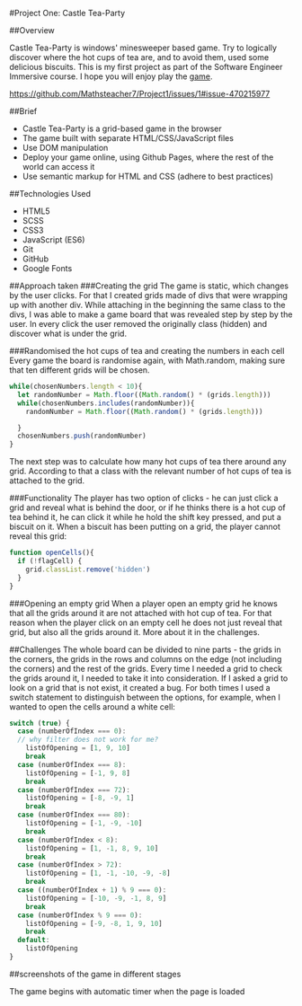 #Project One: Castle Tea-Party

##Overview

Castle Tea-Party is windows' minesweeper based game. Try to logically discover where the hot cups of tea are, and to avoid them, used some delicious biscuits.
This is my first project as part of the Software Engineer Immersive course.
I hope you will enjoy play the [game](https://mathsteacher7.github.io/Project1/).

https://github.com/Mathsteacher7/Project1/issues/1#issue-470215977


##Brief
* Castle Tea-Party is a grid-based game in the browser
* The game built with separate HTML/CSS/JavaScript files
* Use DOM manipulation
* Deploy your game online, using Github Pages, where the rest of the world can access it
* Use semantic markup for HTML and CSS (adhere to best practices)




##Technologies Used

* HTML5
* SCSS
* CSS3
* JavaScript (ES6)
* Git
* GitHub
* Google Fonts

##Approach taken
###Creating the grid
The game is static, which changes by the user clicks. For that I created  grids made of divs that were wrapping up with another div. While attaching in the beginning the same class to the divs, I was able to make a game board that was revealed step by step by the user. In every click the user removed the originally class (hidden) and discover what is under the grid.


###Randomised the hot cups of tea and creating the numbers in each cell
Every game the board is randomise again, with Math.random, making sure that ten different grids will be chosen.

```js
while(chosenNumbers.length < 10){
  let randomNumber = Math.floor((Math.random() * (grids.length)))
  while(chosenNumbers.includes(randomNumber)){
    randomNumber = Math.floor((Math.random() * (grids.length)))

  }
  chosenNumbers.push(randomNumber)
}
```


The next step was to calculate how many hot cups of tea there around any grid. According to that a class with the relevant number of hot cups of tea is attached to the grid.


###Functionality
The player has two option of clicks - he can just click a grid and reveal what is behind the door, or if he thinks there is a hot cup of tea behind it, he can click it while he hold the shift key pressed, and put a biscuit on it. When a biscuit has been putting on a grid, the player cannot reveal this grid:

```js
function openCells(){
  if (!flagCell) {
    grid.classList.remove('hidden')
  }
}
```

###Opening an empty grid
When a player open an empty grid he knows that all the grids around it are not attached with hot cup of tea. For that reason when the player click on an empty cell he does not just reveal that grid, but also all the grids around it. More about it in the challenges.


##Challenges
The whole board can be divided to nine parts - the grids in the corners, the grids in the rows and columns on the edge (not including the corners) and the rest of the grids. Every time I needed a grid to check the grids around it, I needed to take it into consideration. If I asked a grid to look on a grid that is not exist, it created a bug.
For both times I used a switch statement to distinguish between the options, for example, when I wanted to open the cells around a white cell:
```js
switch (true) {
  case (numberOfIndex === 0):
  // why filter does not work for me?
    listOfOpening = [1, 9, 10]
    break
  case (numberOfIndex === 8):
    listOfOpening = [-1, 9, 8]
    break
  case (numberOfIndex === 72):
    listOfOpening = [-8, -9, 1]
    break
  case (numberOfIndex === 80):
    listOfOpening = [-1, -9, -10]
    break
  case (numberOfIndex < 8):
    listOfOpening = [1, -1, 8, 9, 10]
    break
  case (numberOfIndex > 72):
    listOfOpening = [1, -1, -10, -9, -8]
    break
  case ((numberOfIndex + 1) % 9 === 0):
    listOfOpening = [-10, -9, -1, 8, 9]
    break
  case (numberOfIndex % 9 === 0):
    listOfOpening = [-9, -8, 1, 9, 10]
    break
  default:
    listOfOpening
}
```


##screenshots of the game in different stages




The game begins with automatic timer when the page is loaded
